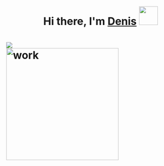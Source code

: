 


  


<h1 align="center">Hi there, I'm <a href="https://vk.com/sined_axmed" target="_blank">Denis</a> 
<img src="https://i.gifer.com/origin/4c/4c7dc3d8a6dd24c8169b85d7e0fff5fd_w200.gif" height="50"/> </h1>






<h1 aligh="center">
  
  ![](https://github-profile-summary-cards.vercel.app/api/cards/repos-per-language?username=gh0st3e&theme=solarized_dark)   
  <img src="https://i.gifer.com/7reG.gif" alt="work" height="300"/>


  </h1>



